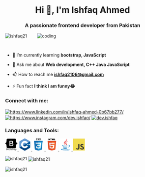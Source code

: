 <h1 align="center">Hi 👋, I'm Ishfaq Ahmed</h1>
<h3 align="center">A passionate frontend developer from Pakistan</h3>
<img align="right" alt="coding" width="400" src="https://cdn.leonardo.ai/users/131dde4d-0702-4925-9f67-5a4731d0daf7/generations/d68bcbb5-90c9-45a8-8e0f-163d1cfb688e/Leonardo_Select_Generate_a_cartoon_image_of_a_boy_coding_in_a_0.jpg">
<p align="left"> <img src="https://komarev.com/ghpvc/?username=ishfaq21&label=Profile%20views&color=0e75b6&style=flat" alt="ishfaq21" /> </p>

<p align="left"> <a href="https://twitter.com/" target="blank"><img src="https://img.shields.io/twitter/follow/?logo=twitter&style=for-the-badge" alt="" /></a> </p>

- 🌱 I’m currently learning **bootstrap, JavaScript**

- 💬 Ask me about **Web development, C++ Java JavaScript**

- 📫 How to reach me **ishfaq2106@gmail.com**

- ⚡ Fun fact **I think I am funny😂**

<h3 align="left">Connect with me:</h3>
<p align="left">
<a href="https://linkedin.com/in/https://www.linkedin.com/in/ishfaq-ahmed-0b67bb277/" target="blank"><img align="center" src="https://raw.githubusercontent.com/rahuldkjain/github-profile-readme-generator/master/src/images/icons/Social/linked-in-alt.svg" alt="https://www.linkedin.com/in/ishfaq-ahmed-0b67bb277/" height="30" width="40" /></a>
<a href="https://instagram.com/https://www.instagram.com/dev.ishfaq/" target="blank"><img align="center" src="https://raw.githubusercontent.com/rahuldkjain/github-profile-readme-generator/master/src/images/icons/Social/instagram.svg" alt="https://www.instagram.com/dev.ishfaq/" height="30" width="40" /></a>
<a href="https://www.youtube.com/c/dev.ishfaq" target="blank"><img align="center" src="https://raw.githubusercontent.com/rahuldkjain/github-profile-readme-generator/master/src/images/icons/Social/youtube.svg" alt="dev.ishfaq" height="30" width="40" /></a>
</p>

<h3 align="left">Languages and Tools:</h3>
<p align="left"> <a href="https://getbootstrap.com" target="_blank" rel="noreferrer"> <img src="https://raw.githubusercontent.com/devicons/devicon/master/icons/bootstrap/bootstrap-plain-wordmark.svg" alt="bootstrap" width="40" height="40"/> </a> <a href="https://www.w3schools.com/cpp/" target="_blank" rel="noreferrer"> <img src="https://raw.githubusercontent.com/devicons/devicon/master/icons/cplusplus/cplusplus-original.svg" alt="cplusplus" width="40" height="40"/> </a> <a href="https://www.w3schools.com/css/" target="_blank" rel="noreferrer"> <img src="https://raw.githubusercontent.com/devicons/devicon/master/icons/css3/css3-original-wordmark.svg" alt="css3" width="40" height="40"/> </a> <a href="https://www.w3.org/html/" target="_blank" rel="noreferrer"> <img src="https://raw.githubusercontent.com/devicons/devicon/master/icons/html5/html5-original-wordmark.svg" alt="html5" width="40" height="40"/> </a> <a href="https://www.java.com" target="_blank" rel="noreferrer"> <img src="https://raw.githubusercontent.com/devicons/devicon/master/icons/java/java-original.svg" alt="java" width="40" height="40"/> </a> <a href="https://developer.mozilla.org/en-US/docs/Web/JavaScript" target="_blank" rel="noreferrer"> <img src="https://raw.githubusercontent.com/devicons/devicon/master/icons/javascript/javascript-original.svg" alt="javascript" width="40" height="40"/> </a> </p>

<p><img align="left" src="https://github-readme-stats.vercel.app/api/top-langs?username=ishfaq21&show_icons=true&locale=en&layout=compact" alt="ishfaq21" /></p>

<p>&nbsp;<img align="center" src="https://github-readme-stats.vercel.app/api?username=ishfaq21&show_icons=true&locale=en" alt="ishfaq21" /></p>

<p><img align="center" src="https://github-readme-streak-stats.herokuapp.com/?user=ishfaq21&" alt="ishfaq21" /></p>
